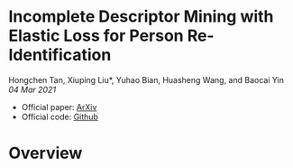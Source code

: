 # Incomplete Descriptor Mining with Elastic Loss for Person Re-Identification
Hongchen Tan, Xiuping Liu*, Yuhao Bian, Huasheng Wang, and Baocai Yin _04 Mar 2021_

* Official paper: [ArXiv](https://arxiv.org/pdf/2008.04010.pdf)
* Official code: [Github]()

# Overview